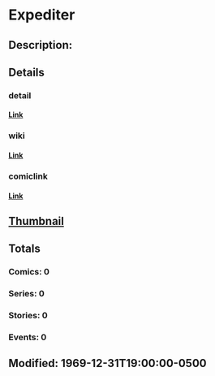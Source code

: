 # Expediter
## Description: 
## Details
### detail
#### [Link](http://marvel.com/characters/650/expediter?utm_campaign=apiRef&utm_source=225578a89fc76f3d20fbffda5d17a88d)
### wiki
#### [Link](http://marvel.com/universe/Culloden,_Zoe?utm_campaign=apiRef&utm_source=225578a89fc76f3d20fbffda5d17a88d)
### comiclink
#### [Link](http://marvel.com/comics/characters/1009296/expediter?utm_campaign=apiRef&utm_source=225578a89fc76f3d20fbffda5d17a88d)
## [Thumbnail](http://i.annihil.us/u/prod/marvel/i/mg/b/40/image_not_available.jpg)
## Totals
### Comics: 0
### Series: 0
### Stories: 0
### Events: 0
## Modified: 1969-12-31T19:00:00-0500